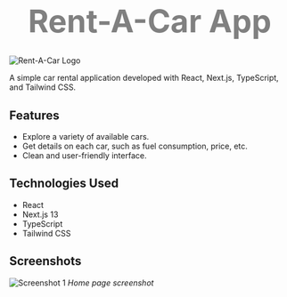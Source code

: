 # <p align="center"><span style="color: grey; font-size: 2em;">Rent-A-Car App</span></p>

![Rent-A-Car Logo](https://imgur.com/2UrQga4)

A simple car rental application developed with React, Next.js, TypeScript, and Tailwind CSS.

## Features

- Explore a variety of available cars.
- Get details on each car, such as fuel consumption, price, etc.
- Clean and user-friendly interface.

## Technologies Used

- React
- Next.js 13
- TypeScript
- Tailwind CSS

## Screenshots

![Screenshot 1](https://imgur.com/mRGPqgO)
*Home page screenshot*
